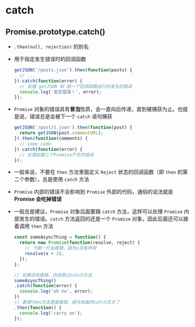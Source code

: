 # catch

## Promise.prototype.catch()

  - `.then(null, rejection)` 的别名

  - 用于指定发生错误时的回调函数

    ```js
    getJSON('/posts.json').then(function(posts) {
      // ...
    }).catch(function(error) {
      // 处理 getJSON 和 前一个回调函数运行时发生的错误
      console.log('发生错误！', error);
    });
    ```

  - `Promise` 对象的错误具有**冒泡**性质，会一直向后传递，直到被捕获为止。也就是说，错误总是会被下一个 `catch` 语句捕获

    ```js
    getJSON('/post/1.json').then(function(post) {
      return getJSON(post.commentURL);
    }).then(function(comments) {
      // some code
    }).catch(function(error) {
      // 处理前面三个Promise产生的错误
    });
    ```

  - 一般来说，不要在 `then` 方法里面定义 `Reject` 状态的回调函数（即 `then` 的第二个参数），总是使用 `catch` 方法

  - `Promise` 内部的错误不会影响到 `Promise` 外部的代码，通俗的说法就是 **Promise 会吃掉错误**

  - 一般总是建议，`Promise` 对象后面要跟 `catch` 方法，这样可以处理 `Promise` 内部发生的错误。`catch` 方法返回的还是一个 `Promise` 对象，因此后面还可以接着调用 `then` 方法

    ```js
    const someAsyncThing = function() {
      return new Promise(function(resolve, reject) {
        // 下面一行会报错，因为x没有声明
        resolve(x + 2);
      });
    };

    // 如果没有报错，则会跳过catch方法
    someAsyncThing()
    .catch(function(error) {
      console.log('oh no', error);
    })
    // 要是then方法里面报错，就与前面的catch无关了
    .then(function() {
      console.log('carry on');
    });
    ```
